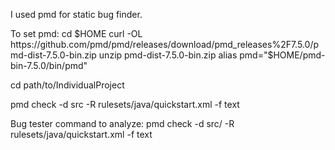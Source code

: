 I used pmd for static bug finder. 

To set pmd:
cd $HOME
curl -OL https://github.com/pmd/pmd/releases/download/pmd_releases%2F7.5.0/pmd-dist-7.5.0-bin.zip
unzip pmd-dist-7.5.0-bin.zip
alias pmd="$HOME/pmd-bin-7.5.0/bin/pmd"

cd path/to/IndividualProject

pmd check -d src -R rulesets/java/quickstart.xml -f text


Bug tester command to analyze: pmd check -d src/ -R rulesets/java/quickstart.xml -f text